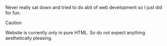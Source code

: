 Never really sat down and tried to do abit of web development so I just did for fun.
>[!CAUTION]
> Website is currently only in pure HTML. So do not expect anything aesthetically pleasing. 
